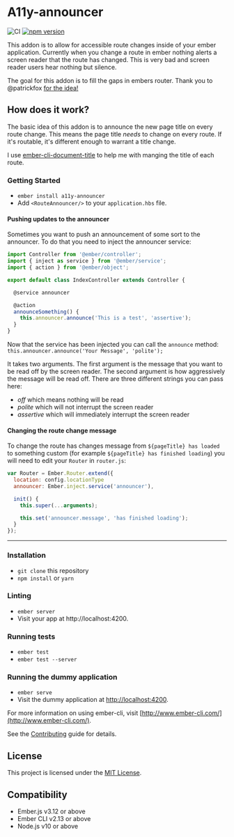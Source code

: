 # A11y-announcer
![CI](https://github.com/ember-a11y/a11y-announcer/workflows/CI/badge.svg)
[![npm version](http://img.shields.io/npm/v/a11y-announcer.svg?style=flat)](https://npmjs.org/package/a11y-announcer "View this project on npm")


This addon is to allow for accessible route changes inside of your ember application.
Currently when you change a route in ember nothing alerts a screen reader that the route
has changed. This is very bad and screen reader users hear nothing but silence.

The goal for this addon is to fill the gaps in embers router. Thank you to
@patrickfox [for the idea!](https://vimeo.com/117614181)

## How does it work?
The basic idea of this addon is to announce the new page title on every route
change. This means the page title _needs_ to change on every route. If it's
routable, it's different enough to warrant a title change.

I use [ember-cli-document-title](https://github.com/kimroen/ember-cli-document-title) to help me with manging the title of each route.

### Getting Started

- `ember install a11y-announcer`
- Add `<RouteAnnouncer/>` to your `application.hbs` file.

#### Pushing updates to the announcer

Sometimes you want to push an announcement of some sort to the announcer.
To do that you need to inject the announcer service:

```js
import Controller from '@ember/controller';
import { inject as service } from '@ember/service';
import { action } from '@ember/object';

export default class IndexController extends Controller {

  @service announcer

  @action
  announceSomething() {
    this.announcer.announce('This is a test', 'assertive');
  }
}
```

Now that the service has been injected you can call the `announce` method:
`this.announcer.announce('Your Message', 'polite');`

It takes two arguments. The first argument is the message that you want to be
read off by the screen reader. The second argument is how aggressively the message
will be read off. There are three different strings you can pass here:

- _off_ which means nothing will be read
- _polite_ which will not interrupt the screen reader
- _assertive_ which will immediately interrupt the screen reader

#### Changing the route change message

To change the route has changes message from `${pageTitle} has loaded` to
something custom (for example `${pageTitle} has finished loading`) you will
need to edit your `Router` in `router.js`:

```js
var Router = Ember.Router.extend({
  location: config.locationType
  announcer: Ember.inject.service('announcer'),

  init() {
    this.super(...arguments);

    this.set('announcer.message', 'has finished loading');
  }
});
```
---
### Installation

* `git clone` this repository
* `npm install` or `yarn`

### Linting

* `ember server`
* Visit your app at http://localhost:4200.

### Running tests

* `ember test`
* `ember test --server`

### Running the dummy application

* `ember serve`
* Visit the dummy application at [http://localhost:4200](http://localhost:4200).

For more information on using ember-cli, visit [http://www.ember-cli.com/](http://www.ember-cli.com/).

See the [Contributing](CONTRIBUTING.md) guide for details.


## License

This project is licensed under the [MIT License](LICENSE.md).


## Compatibility

* Ember.js v3.12 or above
* Ember CLI v2.13 or above
* Node.js v10 or above
